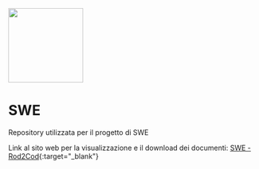 <img src="https://avatars.githubusercontent.com/Rod2Cod" width="150" height="150">

# SWE
Repository utilizzata per il progetto di SWE

Link al sito web per la visualizzazione e il download dei documenti: [SWE - Rod2Cod](https://rod2cod.github.io/SWE){:target="_blank"}
